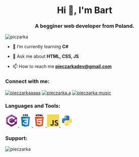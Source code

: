 <h1 align="center">Hi 👋, I'm Bart</h1>
<h3 align="center">A begginer web developer from Poland.</h3>

<p align="left"> <img src="https://komarev.com/ghpvc/?username=piczarka&label=Profile%20views&color=0e75b6&style=flat" alt="piczarka" /> </p>

- 🌱 I’m currently learning **C#**

- 💬 Ask me about **HTML, CSS, JS**

- 📫 How to reach me **pieczarkadev@gmail.com**

<h3 align="left">Connect with me:</h3>
<p align="left">
<a href="https://twitter.com/pieczarkaaaaa" target="blank"><img align="center" src="https://raw.githubusercontent.com/rahuldkjain/github-profile-readme-generator/master/src/images/icons/Social/twitter.svg" alt="pieczarkaaaaa" height="30" width="40" /></a>
<a href="https://instagram.com/pieczarka.a" target="blank"><img align="center" src="https://raw.githubusercontent.com/rahuldkjain/github-profile-readme-generator/master/src/images/icons/Social/instagram.svg" alt="pieczarka.a" height="30" width="40" /></a>
<a href="https://www.youtube.com/c/pieczarka music" target="blank"><img align="center" src="https://raw.githubusercontent.com/rahuldkjain/github-profile-readme-generator/master/src/images/icons/Social/youtube.svg" alt="pieczarka music" height="30" width="40" /></a>
</p>

<h3 align="left">Languages and Tools:</h3>
<p align="left"> <a href="https://www.w3schools.com/cs/" target="_blank" rel="noreferrer"> <img src="https://raw.githubusercontent.com/devicons/devicon/master/icons/csharp/csharp-original.svg" alt="csharp" width="40" height="40"/> </a> <a href="https://www.w3schools.com/css/" target="_blank" rel="noreferrer"> <img src="https://raw.githubusercontent.com/devicons/devicon/master/icons/css3/css3-original-wordmark.svg" alt="css3" width="40" height="40"/> </a> <a href="https://www.w3.org/html/" target="_blank" rel="noreferrer"> <img src="https://raw.githubusercontent.com/devicons/devicon/master/icons/html5/html5-original-wordmark.svg" alt="html5" width="40" height="40"/> </a> <a href="https://developer.mozilla.org/en-US/docs/Web/JavaScript" target="_blank" rel="noreferrer"> <img src="https://raw.githubusercontent.com/devicons/devicon/master/icons/javascript/javascript-original.svg" alt="javascript" width="40" height="40"/> </a> <a href="https://www.python.org" target="_blank" rel="noreferrer"> <img src="https://raw.githubusercontent.com/devicons/devicon/master/icons/python/python-original.svg" alt="python" width="40" height="40"/> </a> </p>

<h3 align="left">Support:</h3>
<p><a href="https://www.buymeacoffee.com/pieczarka"> <img align="left" src="https://cdn.buymeacoffee.com/buttons/v2/default-yellow.png" height="50" width="210" alt="pieczarka" /></a></p><br><br>

